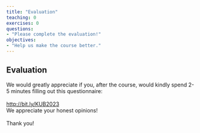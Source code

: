 ```yaml
---
title: "Evaluation"
teaching: 0
exercises: 0
questions:
- "Please complete the evaluation!"
objectives:
- "Help us make the course better."
---
```


## Evaluation

We would greatly appreciate if you, after the course, would kindly spend 2-5 minutes filling out this questionnaire:\
<br/>
<a href="http://bit.ly/KUB2023" target="_blank">http://bit.ly/KUB2023</a>
<br/>
We appreciate your honest opinions!\
<br/>
Thank you!\
<br/>